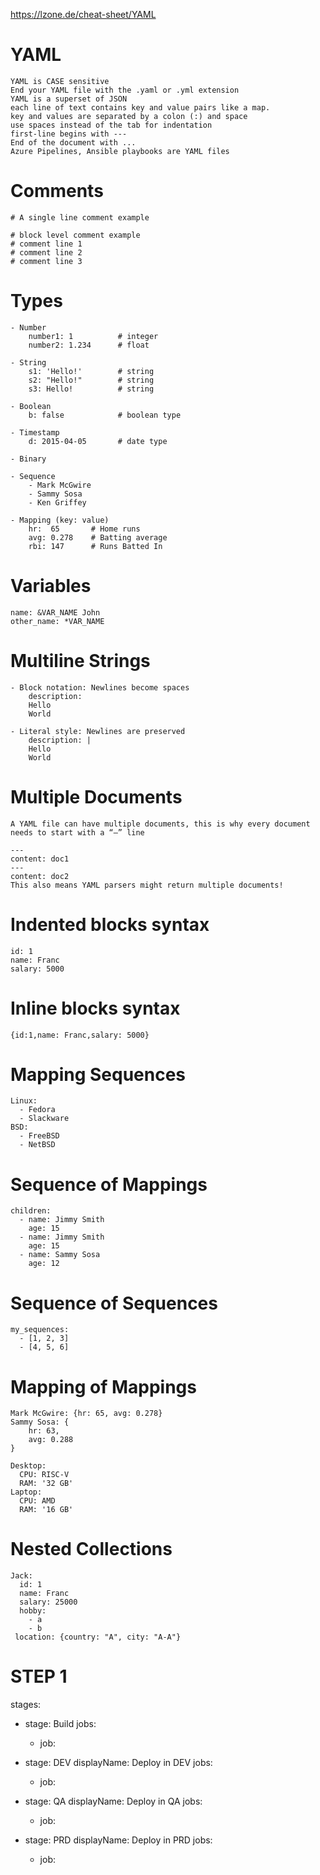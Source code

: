 https://lzone.de/cheat-sheet/YAML


# YAML
    YAML is CASE sensitive
    End your YAML file with the .yaml or .yml extension
    YAML is a superset of JSON
    each line of text contains key and value pairs like a map.
    key and values are separated by a colon (:) and space
    use spaces instead of the tab for indentation
    first-line begins with ---
    End of the document with ...
    Azure Pipelines, Ansible playbooks are YAML files 

# Comments
    # A single line comment example

    # block level comment example
    # comment line 1
    # comment line 2
    # comment line 3

# Types
    - Number 
        number1: 1          # integer          
        number2: 1.234      # float   

    - String
        s1: 'Hello!'        # string        
        s2: "Hello!"        # string           
        s3: Hello!          # string           

    - Boolean 
        b: false            # boolean type 

    - Timestamp
        d: 2015-04-05       # date type

    - Binary 

    - Sequence
        - Mark McGwire
        - Sammy Sosa
        - Ken Griffey

    - Mapping (key: value)
        hr:  65       # Home runs
        avg: 0.278    # Batting average
        rbi: 147      # Runs Batted In
  
# Variables 
    name: &VAR_NAME John
    other_name: *VAR_NAME   

# Multiline Strings
    - Block notation: Newlines become spaces
        description: 
        Hello
        World

    - Literal style: Newlines are preserved
        description: |
        Hello
        World

# Multiple Documents
    A YAML file can have multiple documents, this is why every document needs to start with a “—” line

    ---
    content: doc1
    ---
    content: doc2
    This also means YAML parsers might return multiple documents!

# Indented blocks syntax
    id: 1
    name: Franc
    salary: 5000

# Inline blocks syntax
    {id:1,name: Franc,salary: 5000}

# Mapping Sequences 
    Linux:
      - Fedora
      - Slackware
    BSD:
      - FreeBSD
      - NetBSD

# Sequence of Mappings

    children:
      - name: Jimmy Smith
        age: 15
      - name: Jimmy Smith
        age: 15
      - name: Sammy Sosa
        age: 12

# Sequence of Sequences
    my_sequences:
      - [1, 2, 3]
      - [4, 5, 6]

# Mapping of Mappings

    Mark McGwire: {hr: 65, avg: 0.278}
    Sammy Sosa: {
        hr: 63,
        avg: 0.288
    }

    Desktop:
      CPU: RISC-V
      RAM: '32 GB'
    Laptop:
      CPU: AMD
      RAM: '16 GB'
  
# Nested Collections

    Jack:
      id: 1
      name: Franc
      salary: 25000
      hobby:
        - a
        - b
     location: {country: "A", city: "A-A"} 


# STEP 1

stages:
  - stage: Build
    jobs:
      - job: 

  - stage: DEV
    displayName: Deploy in DEV
    jobs:
      - job:

  - stage: QA
    displayName: Deploy in QA
    jobs:
      - job:

  - stage: PRD
    displayName: Deploy in PRD
    jobs:
      - job:
